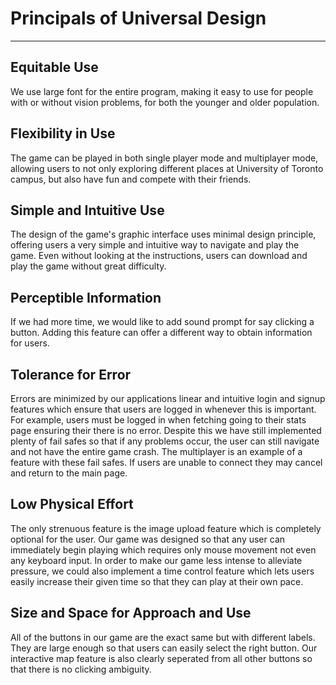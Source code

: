 # Principals of Universal Design

---
## Equitable Use

We use large font for the entire program, making it easy to use for people with or without vision problems,
for both the younger and older population.

## Flexibility in Use

The game can be played in both single player mode and multiplayer mode,
allowing users to not only exploring different places at University of Toronto  campus,
but also have fun and compete with their friends.

## Simple and Intuitive Use

The design of the game's graphic interface uses minimal design principle, offering users a very simple
and intuitive way to navigate and play the game. Even without looking at the instructions, users can
download and play the game without great difficulty.

## Perceptible Information

If we had more time, we would like to add sound prompt for say clicking a button. Adding this feature can offer a different way to
obtain information for users.

## Tolerance for Error

Errors are minimized by our applications linear and intuitive login and signup features which ensure that users are logged in whenever this is important.
For example, users must be logged in when fetching going to their stats page ensuring their there is no error.
Despite this we have still implemented plenty of fail safes so that if any problems occur, the user can still navigate and not have the entire game crash.
The multiplayer is an example of a feature with these fail safes. If users are unable to connect they may cancel and return to the main page.

## Low Physical Effort

The only strenuous feature is the image upload feature which is completely optional for the user. Our game was designed so that any user can immediately begin playing which requires only mouse movement not even any keyboard input.
In order to make our game less intense to alleviate pressure, we could also implement a time control feature which lets users easily increase their given time so that they can play at their own pace.

## Size and Space for Approach and Use

All of the buttons in our game are the exact same but with different labels. They are large enough so that users can easily select the right button.
Our interactive map feature is also clearly seperated from all other buttons so that there is no clicking ambiguity.
